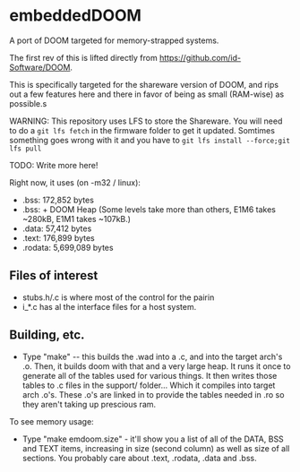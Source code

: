 # embeddedDOOM

A port of DOOM targeted for memory-strapped systems.

The first rev of this is lifted directly from https://github.com/id-Software/DOOM.

This is specifically targeted for the shareware version of DOOM, and rips out a few features here and there in favor of being as small (RAM-wise) as possible.s

WARNING: This repository uses LFS to store the Shareware.  You will need to do a ```git lfs fetch``` in the firmware folder to get it updated.  Somtimes something goes wrong with it and you have to ```git lfs install --force;git lfs pull```

TODO: Write more here!

Right now, it uses (on -m32 / linux): 
 * .bss: 172,852 bytes
 * .bss:  + DOOM Heap (Some levels take more than others, E1M6 takes ~280kB, E1M1 takes ~107kB.)
 * .data: 57,412 bytes
 * .text: 176,899 bytes
 * .rodata: 5,699,089 bytes


## Files of interest

  * stubs.h/.c is where most of the control for the pairin
  * i_*.c has al the interface files for a host system.

## Building, etc.

  * Type "make" -- this builds the .wad into a .c, and into the target arch's .o.  Then, it builds doom with that and a very large heap.  It runs it once to generate all of the tables used for various things.  It then writes those tables to .c files in the support/ folder... Which it compiles into target arch .o's.  These .o's are linked in to provide the tables needed in .ro so they aren't taking up prescious ram.

To see memory usage:

 * Type "make emdoom.size" - it'll show you a list of all of the DATA, BSS and TEXT items, increasing in size (second column) as well as size of all sections.  You probably care about .text, .rodata, .data and .bss.

